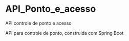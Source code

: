 # API_Ponto_e_acesso
API controle de ponto e acesso

API para controle de ponto, construida com Spring Boot
